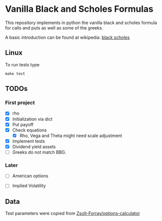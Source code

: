 # Vanilla Black and Scholes Formulas

This repository implements in python the vanilla black and scholes
formula for calls and puts as well as some of the greeks.

A basic introduction can be found at wikipedia: 
[black scholes](https://en.wikipedia.org/wiki/Black%E2%80%93Scholes_model) 

## Linux

To run tests type 

```console
make test
```

## TODOs

### First project
 - [x]  rho
 - [x]  Initialization via dict
 - [x]  Put payoff
 - [x]  Check equations
    - [x] Rho, Vega and Theta might need scale adjustment
 - [x]  Implement tests
 - [x]  Dividend yield assets
 - [ ] Greeks do not match BBG.
 
### Later
 - [ ]  American options
 - [ ]  Implied Volatility 


## Data

Test parameters were copied from 
[Zsolt-Forray/options-calculator](https://github.com/Zsolt-Forray/options-calculator)
